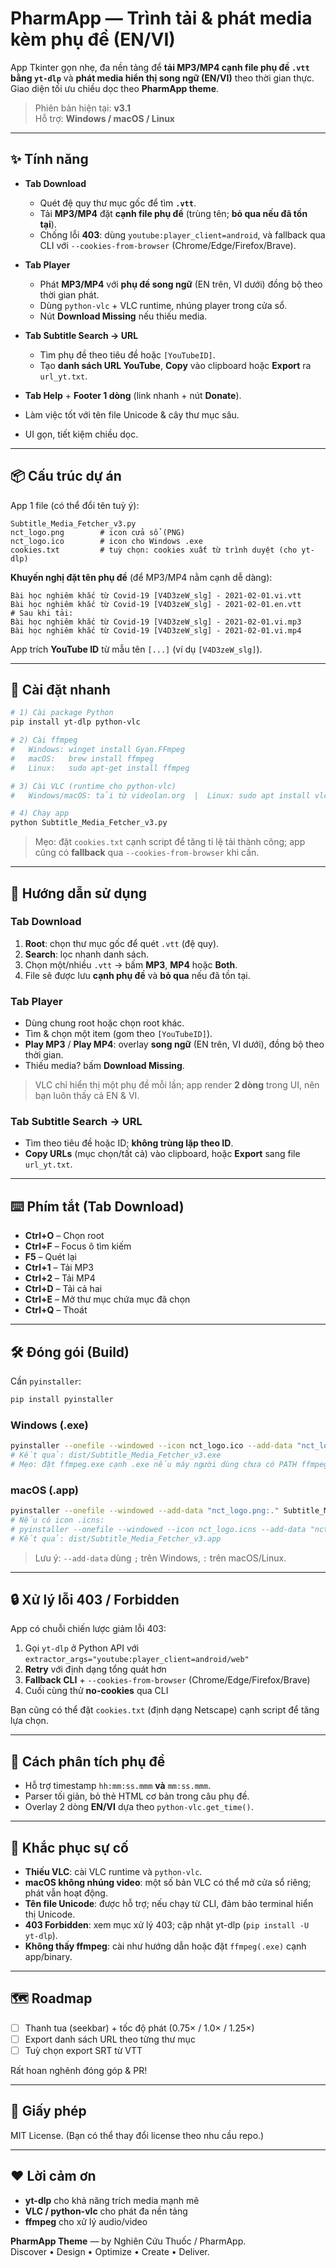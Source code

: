 # PharmApp — Trình tải & phát media kèm phụ đề (EN/VI)

App Tkinter gọn nhẹ, đa nền tảng để **tải MP3/MP4 cạnh file phụ đề `.vtt` bằng `yt-dlp`** và **phát media hiển thị song ngữ (EN/VI)** theo thời gian thực. Giao diện tối ưu chiều dọc theo **PharmApp theme**.

> Phiên bản hiện tại: **v3.1**  
> Hỗ trợ: **Windows / macOS / Linux**

---

## ✨ Tính năng

- **Tab Download**
  - Quét đệ quy thư mục gốc để tìm **`.vtt`**.
  - Tải **MP3/MP4** đặt **cạnh file phụ đề** (trùng tên; **bỏ qua nếu đã tồn tại**).
  - Chống lỗi **403**: dùng `youtube:player_client=android`, và fallback qua CLI với `--cookies-from-browser` (Chrome/Edge/Firefox/Brave).

- **Tab Player**
  - Phát **MP3/MP4** với **phụ đề song ngữ** (EN trên, VI dưới) đồng bộ theo thời gian phát.
  - Dùng `python-vlc` + VLC runtime, nhúng player trong cửa sổ.
  - Nút **Download Missing** nếu thiếu media.

- **Tab Subtitle Search → URL**
  - Tìm phụ đề theo tiêu đề hoặc `[YouTubeID]`.
  - Tạo **danh sách URL YouTube**, **Copy** vào clipboard hoặc **Export** ra `url_yt.txt`.

- **Tab Help** + **Footer 1 dòng** (link nhanh + nút **Donate**).
- Làm việc tốt với tên file Unicode & cây thư mục sâu.
- UI gọn, tiết kiệm chiều dọc.

---

## 📦 Cấu trúc dự án

App 1 file (có thể đổi tên tuỳ ý):

```
Subtitle_Media_Fetcher_v3.py
nct_logo.png        # icon cửa sổ (PNG)
nct_logo.ico        # icon cho Windows .exe
cookies.txt         # tuỳ chọn: cookies xuất từ trình duyệt (cho yt-dlp)
```

**Khuyến nghị đặt tên phụ đề** (để MP3/MP4 nằm cạnh dễ dàng):

```
Bài học nghiêm khắc từ Covid-19 [V4D3zeW_slg] - 2021-02-01.vi.vtt
Bài học nghiêm khắc từ Covid-19 [V4D3zeW_slg] - 2021-02-01.en.vtt
# Sau khi tải:
Bài học nghiêm khắc từ Covid-19 [V4D3zeW_slg] - 2021-02-01.vi.mp3
Bài học nghiêm khắc từ Covid-19 [V4D3zeW_slg] - 2021-02-01.vi.mp4
```

App trích **YouTube ID** từ mẫu tên `[...]` (ví dụ `[V4D3zeW_slg]`).

---

## 🚀 Cài đặt nhanh

```bash
# 1) Cài package Python
pip install yt-dlp python-vlc

# 2) Cài ffmpeg
#   Windows: winget install Gyan.FFmpeg
#   macOS:   brew install ffmpeg
#   Linux:   sudo apt-get install ffmpeg

# 3) Cài VLC (runtime cho python-vlc)
#   Windows/macOS: tải từ videolan.org  |  Linux: sudo apt install vlc

# 4) Chạy app
python Subtitle_Media_Fetcher_v3.py
```

> Mẹo: đặt `cookies.txt` cạnh script để tăng tỉ lệ tải thành công; app cũng có **fallback** qua `--cookies-from-browser` khi cần.

---

## 🧩 Hướng dẫn sử dụng

### Tab Download
1. **Root**: chọn thư mục gốc để quét `.vtt` (đệ quy).  
2. **Search**: lọc nhanh danh sách.  
3. Chọn một/nhiều `.vtt` → bấm **MP3**, **MP4** hoặc **Both**.  
4. File sẽ được lưu **cạnh phụ đề** và **bỏ qua** nếu đã tồn tại.

### Tab Player
- Dùng chung root hoặc chọn root khác.  
- Tìm & chọn một item (gom theo `[YouTubeID]`).  
- **Play MP3** / **Play MP4**: overlay **song ngữ** (EN trên, VI dưới), đồng bộ theo thời gian.  
- Thiếu media? bấm **Download Missing**.

> VLC chỉ hiển thị một phụ đề mỗi lần; app render **2 dòng** trong UI, nên bạn luôn thấy cả EN & VI.

### Tab Subtitle Search → URL
- Tìm theo tiêu đề hoặc ID; **không trùng lặp theo ID**.
- **Copy URLs** (mục chọn/tất cả) vào clipboard, hoặc **Export** sang file `url_yt.txt`.

---

## ⌨️ Phím tắt (Tab Download)

- **Ctrl+O** – Chọn root  
- **Ctrl+F** – Focus ô tìm kiếm  
- **F5** – Quét lại  
- **Ctrl+1** – Tải MP3  
- **Ctrl+2** – Tải MP4  
- **Ctrl+D** – Tải cả hai  
- **Ctrl+E** – Mở thư mục chứa mục đã chọn  
- **Ctrl+Q** – Thoát

---

## 🛠️ Đóng gói (Build)

Cần `pyinstaller`:
```bash
pip install pyinstaller
```

### Windows (.exe)
```bash
pyinstaller --onefile --windowed --icon nct_logo.ico --add-data "nct_logo.png;." Subtitle_Media_Fetcher_v3.py
# Kết quả: dist/Subtitle_Media_Fetcher_v3.exe
# Mẹo: đặt ffmpeg.exe cạnh .exe nếu máy người dùng chưa có PATH ffmpeg
```

### macOS (.app)
```bash
pyinstaller --onefile --windowed --add-data "nct_logo.png:." Subtitle_Media_Fetcher_v3.py
# Nếu có icon .icns:
# pyinstaller --onefile --windowed --icon nct_logo.icns --add-data "nct_logo.png:." Subtitle_Media_Fetcher_v3.py
# Kết quả: dist/Subtitle_Media_Fetcher_v3.app
```
> Lưu ý: `--add-data` dùng `;` trên Windows, `:` trên macOS/Linux.

---

## 🔒 Xử lý lỗi 403 / Forbidden

App có chuỗi chiến lược giảm lỗi 403:
1. Gọi `yt-dlp` ở Python API với `extractor_args="youtube:player_client=android/web"`  
2. **Retry** với định dạng tổng quát hơn  
3. **Fallback CLI** + `--cookies-from-browser` (Chrome/Edge/Firefox/Brave)  
4. Cuối cùng thử **no-cookies** qua CLI

Bạn cũng có thể đặt `cookies.txt` (định dạng Netscape) cạnh script để tăng lựa chọn.

---

## 🧠 Cách phân tích phụ đề

- Hỗ trợ timestamp `hh:mm:ss.mmm` **và** `mm:ss.mmm`.  
- Parser tối giản, bỏ thẻ HTML cơ bản trong câu phụ đề.  
- Overlay 2 dòng **EN/VI** dựa theo `python-vlc.get_time()`.

---

## 🙋 Khắc phục sự cố

- **Thiếu VLC**: cài VLC runtime và `python-vlc`.  
- **macOS không nhúng video**: một số bản VLC có thể mở cửa sổ riêng; phát vẫn hoạt động.  
- **Tên file Unicode**: được hỗ trợ; nếu chạy từ CLI, đảm bảo terminal hiển thị Unicode.  
- **403 Forbidden**: xem mục xử lý 403; cập nhật yt-dlp (`pip install -U yt-dlp`).  
- **Không thấy ffmpeg**: cài như hướng dẫn hoặc đặt `ffmpeg(.exe)` cạnh app/binary.

---

## 🗺️ Roadmap

- [ ] Thanh tua (seekbar) + tốc độ phát (0.75× / 1.0× / 1.25×)  
- [ ] Export danh sách URL theo từng thư mục  
- [ ] Tuỳ chọn export SRT từ VTT

Rất hoan nghênh đóng góp & PR!

---

## 🧾 Giấy phép

MIT License. (Bạn có thể thay đổi license theo nhu cầu repo.)

---

## ❤️ Lời cảm ơn

- **yt-dlp** cho khả năng trích media mạnh mẽ  
- **VLC / python-vlc** cho phát đa nền tảng  
- **ffmpeg** cho xử lý audio/video

**PharmApp Theme** — by Nghiên Cứu Thuốc / PharmApp.  
Discover • Design • Optimize • Create • Deliver.
